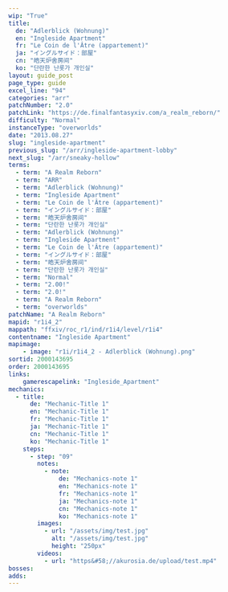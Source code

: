 ```yaml
---
wip: "True"
title:
  de: "Adlerblick (Wohnung)"
  en: "Ingleside Apartment"
  fr: "Le Coin de l'Âtre (appartement)"
  ja: "イングルサイド：部屋"
  cn: "皓天炉舍房间"
  ko: "단란한 난롯가 개인실"
layout: guide_post
page_type: guide
excel_line: "94"
categories: "arr"
patchNumber: "2.0"
patchLink: "https://de.finalfantasyxiv.com/a_realm_reborn/"
difficulty: "Normal"
instanceType: "overworlds"
date: "2013.08.27"
slug: "ingleside-apartment"
previous_slug: "/arr/ingleside-apartment-lobby"
next_slug: "/arr/sneaky-hollow"
terms:
  - term: "A Realm Reborn"
  - term: "ARR"
  - term: "Adlerblick (Wohnung)"
  - term: "Ingleside Apartment"
  - term: "Le Coin de l'Âtre (appartement)"
  - term: "イングルサイド：部屋"
  - term: "皓天炉舍房间"
  - term: "단란한 난롯가 개인실"
  - term: "Adlerblick (Wohnung)"
  - term: "Ingleside Apartment"
  - term: "Le Coin de l'Âtre (appartement)"
  - term: "イングルサイド：部屋"
  - term: "皓天炉舍房间"
  - term: "단란한 난롯가 개인실"
  - term: "Normal"
  - term: "2.00!"
  - term: "2.0!"
  - term: "A Realm Reborn"
  - term: "overworlds"
patchName: "A Realm Reborn"
mapid: "r1i4_2"
mappath: "ffxiv/roc_r1/ind/r1i4/level/r1i4"
contentname: "Ingleside Apartment"
mapimage:
    - image: "r1i/r1i4_2 - Adlerblick (Wohnung).png"
sortid: 2000143695
order: 2000143695
links:
    gamerescapelink: "Ingleside_Apartment"
mechanics:
  - title:
      de: "Mechanic-Title 1"
      en: "Mechanic-Title 1"
      fr: "Mechanic-Title 1"
      ja: "Mechanic-Title 1"
      cn: "Mechanic-Title 1"
      ko: "Mechanic-Title 1"
    steps:
      - step: "09"
        notes:
          - note:
              de: "Mechanics-note 1"
              en: "Mechanics-note 1"
              fr: "Mechanics-note 1"
              ja: "Mechanics-note 1"
              cn: "Mechanics-note 1"
              ko: "Mechanics-note 1"
        images:
          - url: "/assets/img/test.jpg"
            alt: "/assets/img/test.jpg"
            height: "250px"
        videos:
          - url: "https&#58;//akurosia.de/upload/test.mp4"
bosses:
adds:
---
```

